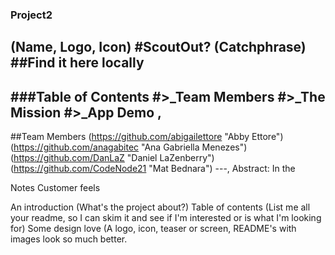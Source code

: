 ### Project2
(Name, Logo, Icon) #ScoutOut?
(Catchphrase) ##Find it here locally
---

###Table of Contents
#>_Team Members
#>_The Mission
#>_App Demo
,
---
##Team Members
(https://github.com/abigailettore "Abby Ettore")
(https://github.com/anagabitec "Ana Gabriella Menezes")
(https://github.com/DanLaZ "Daniel LaZenberry")
(https://github.com/CodeNode21 "Mat Bednara")
---,
Abstract:
    In the 

Notes
    Customer feels 



An introduction (What's the project about?)
Table of contents (List me all your readme, so I can skim it and see if I'm interested or is what I'm looking for)
Some design love (A logo, icon, teaser or screen, README's with images look so much better.